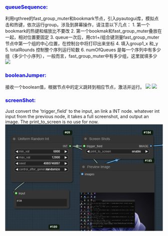 <h3 style="color: blue;">queueSequence:</h3>
利用rgthree的fast_group_muter和bookmark节点，引入pyautogui库，模拟点击和热键，依次运行group。涉及到屏幕操作，请注意以下几点：
1. 第一个bookmark的热键和缩放比不要改
2. 第一个bookmak和fast_group_muter叠放在一起，相对位置要固定
3. queue一次后，用ctrl+/组合键测量fast_group_muter节点中第一个组的中心位置，在控制台中将打印出来坐标
4. 填入group1_x 和_y
5. totalRounds 控制整个序列运行轮数
6. numOfQueues 是每一个序列中有多少组（多少个小序列），一般而言，fast_group_muter中有多少组，这里就填多少
<img src="https://github.com/blueraincoatli/comfyUI_SillyNodes/blob/myWorkflow/example/%E5%BE%AE%E4%BF%A1%E6%88%AA%E5%9B%BE_20240324165032.png?raw=true" width="600" >

<h3 style="color: blue;">booleanJumper:</h3>
接收一个boolean值，根据节点中的定义跳转到相应节点，激活并运行。
<img src="https://github.com/blueraincoatli/comfyUI_SillyNodes/blob/myWorkflow/example/%E5%BE%AE%E4%BF%A1%E6%88%AA%E5%9B%BE_20240324170509.png?raw=true" width="600" >
<img src="https://github.com/blueraincoatli/comfyUI_SillyNodes/blob/myWorkflow/example/%E5%BE%AE%E4%BF%A1%E6%88%AA%E5%9B%BE_20240324170625.png?raw=true" width="600" >
   
<h3 style="color: blue;">screenShot:</h3>
Just convert the 'trigger_field' to the input, an link a INT node. 
whatever int input from the previous node, it takes a full screenshot, and output an image.
The print_to_screen is no use for now.

<img src="https://github.com/blueraincoatli/comfy_screenshots/blob/main/example/20240112104802.png">
